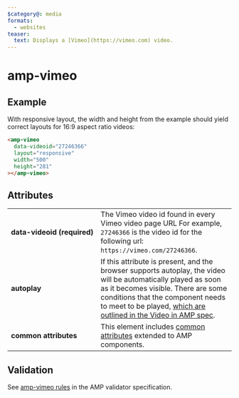 ```yaml
---
$category@: media
formats:
  - websites
teaser:
  text: Displays a [Vimeo](https://vimeo.com) video.
---
```


<!---
Copyright 2015 The AMP HTML Authors. All Rights Reserved.

Licensed under the Apache License, Version 2.0 (the "License");
you may not use this file except in compliance with the License.
You may obtain a copy of the License at

      http://www.apache.org/licenses/LICENSE-2.0

Unless required by applicable law or agreed to in writing, software
distributed under the License is distributed on an "AS-IS" BASIS,
WITHOUT WARRANTIES OR CONDITIONS OF ANY KIND, either express or implied.
See the License for the specific language governing permissions and
limitations under the License.
-->

# amp-vimeo

## Example

With responsive layout, the width and height from the example should yield correct layouts for 16:9 aspect ratio videos:

```html
<amp-vimeo
  data-videoid="27246366"
  layout="responsive"
  width="500"
  height="281"
></amp-vimeo>
```

## Attributes

<table>
  <tr>
    <td width="40%"><strong>data-videoid (required)</strong></td>
    <td>The Vimeo video id found in every Vimeo video page URL For example, <code>27246366</code> is the video id for the following url: <code>https://vimeo.com/27246366</code>.</td>
  </tr>
  <tr>
    <td width="40%"><strong>autoplay</strong></td>
    <td>If this attribute is present, and the browser supports autoplay, the video will be automatically
played as soon as it becomes visible. There are some conditions that the component needs to meet
to be played, <a href="https://github.com/ampproject/amphtml/blob/master/spec/amp-video-interface.md#autoplay">which are outlined in the Video in AMP spec</a>.</td>
  </tr>
  <tr>
    <td width="40%"><strong>common attributes</strong></td>
    <td>This element includes <a href="https://amp.dev/documentation/guides-and-tutorials/learn/common_attributes">common attributes</a> extended to AMP components.</td>
  </tr>
</table>

## Validation

See [amp-vimeo rules](https://github.com/ampproject/amphtml/blob/master/extensions/amp-vimeo/validator-amp-vimeo.protoascii) in the AMP validator specification.
